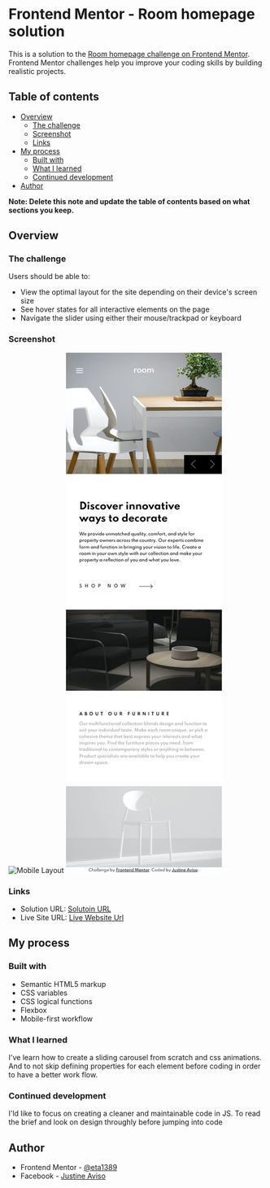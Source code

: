 # Frontend Mentor - Room homepage solution

This is a solution to the [Room homepage challenge on Frontend Mentor](https://www.frontendmentor.io/challenges/room-homepage-BtdBY_ENq). Frontend Mentor challenges help you improve your coding skills by building realistic projects. 

## Table of contents

- [Overview](#overview)
  - [The challenge](#the-challenge)
  - [Screenshot](#screenshot)
  - [Links](#links)
- [My process](#my-process)
  - [Built with](#built-with)
  - [What I learned](#what-i-learned)
  - [Continued development](#continued-development)
- [Author](#author)

**Note: Delete this note and update the table of contents based on what sections you keep.**

## Overview

### The challenge

Users should be able to:

- View the optimal layout for the site depending on their device's screen size
- See hover states for all interactive elements on the page
- Navigate the slider using either their mouse/trackpad or keyboard

### Screenshot

![Mobile Layout](./screenshot/destop-screenshot.png)
![Desktop Layout](./screenshot/mobile-screenshot.png)

### Links

- Solution URL: [Solutoin URL](https://www.frontendmentor.io/solutions/room-homepage-using-html-css-and-vanilla-javascript-00FmGh6q0)
- Live Site URL: [Live Website Url](https://room-homepage-frontendmentor1.netlify.app/)


## My process


### Built with

- Semantic HTML5 markup
- CSS variables
- CSS logical functions
- Flexbox
- Mobile-first workflow

### What I learned

I've learn how to create a sliding carousel from scratch and css animations. And to not skip defining properties for each element before coding in order to have a better work flow.

### Continued development

I'ld like to focus on creating a cleaner and maintainable code in JS. To read the brief and look on design throughly before jumping into code
 
 
## Author

- Frontend Mentor - [@eta1389](https://www.frontendmentor.io/profile/eta1389)
- Facebook - [Justine Aviso](https://www.facebook.com/aviso.jstn)


